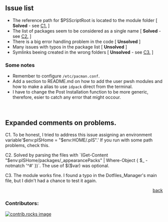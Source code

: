 <!-- <style type="text/css">
p#C1:hover, p#C2:hover, p#C3:hover {
  color: #f1f1f1;
}
</style> -->


## Issue list

- The reference path for $PSScriptRoot is located to the module folder [ **Solved** - see <a href="#C1">C1.</a> ]
- The list of packages seem to be considered as a single name [ **Solved** - see <a href="#C1">C2.</a> ]
- There is a big error handling problem in the code [ **Unsolved** ]
- Many issues with typos in the package list [ **Unsolved** ]
- Symlinks beeing created in the wrong folders [ **Unsolved** - see <a href="#C3">C3.</a> ]


### Some notes

- Remember to configure `/etc/pacman.conf`.
- Add a section to README.md on how to add the user pwsh modules and how to make a alias to use `idpack` direct from the terminal.
- I have to change the Post Installation function to be more generic, therefore, esier to catch any error that might occour.
</br>

## Expanded comments on problems.

<p id="C1">C1. To be honest, I tried to address this issue assigning an environment variable'$env:pISHome = "$env:HOME/.pIS".' If you run with some path problems, check this.</p>

<p id="C2">C2. Solved by parsing the files with `(Get-Content "$env:pISHome/packages/_appearancePacks" | Where-Object { $_ -notmatch '^#' })`. The use of $($var) was optional.</p>

<p id="C3">C3. The module works fine. I found a typo in the Dotfiles_Manager's main file, but I didn't had a chance to test it again.</p>

<p align="right"><a href="README.md">back</a></p>

### Contributors:

<a href="https://github.com/Baebadoobee/postInstallScript/graphs/contributors">
  <img src="https://contrib.rocks/image?repo=Baebadoobee/postInstallScript" alt="contrib.rocks image" />
</a>